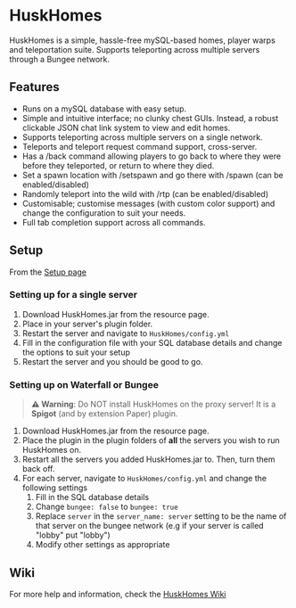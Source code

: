 # HuskHomes
HuskHomes is a simple, hassle-free mySQL-based homes, player warps and teleportation suite. Supports teleporting across multiple servers through a Bungee network.

## Features
* Runs on a mySQL database with easy setup.
* Simple and intuitive interface; no clunky chest GUIs. Instead, a robust clickable JSON chat link system to view and edit homes. 
* Supports teleporting across multiple servers on a single network.
* Teleports and teleport request command support, cross-server.
* Has a /back command allowing players to go back to where they were before they teleported, or return to where they died.
* Set a spawn location with /setspawn and go there with /spawn (can be enabled/disabled)
* Randomly teleport into the wild with /rtp (can be enabled/disabled)
* Customisable; customise messages (with custom color support) and change the configuration to suit your needs.
* Full tab completion support across all commands.

## Setup
From the [Setup page](https://github.com/WiIIiam278/HuskHomesDocs/wiki/Setup)
### Setting up for a single server
1. Download HuskHomes.jar from the resource page.
2. Place in your server's plugin folder. 
3. Restart the server and navigate to `HuskHomes/config.yml`
4. Fill in the configuration file with your SQL database details and change the options to suit your setup
5. Restart the server and you should be good to go.

### Setting up on Waterfall or Bungee
> **⚠️ Warning**: Do NOT install HuskHomes on the proxy server! It is a **Spigot** (and by extension Paper) plugin.
1. Download HuskHomes.jar from the resource page.
2. Place the plugin in the plugin folders of **all** the servers you wish to run HuskHomes on.
3. Restart all the servers you added HuskHomes.jar to. Then, turn them back off.
4. For each server, navigate to `HuskHomes/config.yml` and change the following settings
    1. Fill in the SQL database details
    1. Change `bungee: false` to `bungee: true`
    1. Replace `server` in the `server_name: server` setting to be the name of that server on the bungee network (e.g if your server is called "lobby" put "lobby")
    1. Modify other settings as appropriate
  
## Wiki
For more help and information, check the [HuskHomes Wiki](https://github.com/WiIIiam278/HuskHomesDocs/wiki)  
